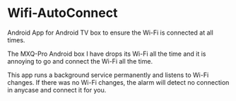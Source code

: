 # Wifi-AutoConnect
Android App for Android TV box to ensure the Wi-Fi is connected at all times.

The MXQ-Pro Android box I have drops its Wi-Fi all the time and it is annoying to go and connect the Wi-Fi all the time.

This app runs a background service permanently and listens to Wi-Fi changes. If there was no Wi-Fi changes, the alarm will detect no connection in anycase and connect it for you.

